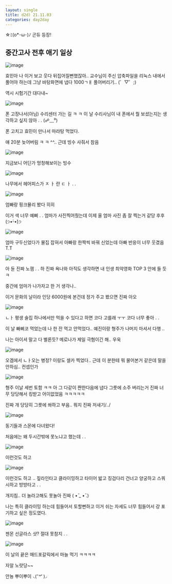 ```yaml
---
layout: single
title: d2d) 21.11.03
categories: day2day
---
```


☆ﾐ(o*･ω･)ﾉ 곤듀 등장!

## 중간고사 전후 애기 일상

![image](https://user-images.githubusercontent.com/52832956/140008193-4cc1e497-9c30-413f-b020-3888e77ebeff.png)

효민아 나 이거 보고 웃다 뒤집어질뻔했잖아.. 교수님이 주신 압축파일을 리눅스 내에서 풀어야 하는데 그냥 바탕화면에 냅다 1000ㄱㅐ 풀어버리기.. (゜▽゜;)

역시 시험기간 대다내~

![image](https://user-images.githubusercontent.com/52832956/140008365-e0656cef-d279-4af6-8819-fcc91e867266.png)

폰 고장나서(아님) 수리센터 가는 길 ㅋ ㅋ 이 날 수리사님이 내 폰에서 뭘 보셨는지는 생각하고 싶지 않아 . . (☍﹏⁰)

폰 고치고 효민이 만나서 마라탕 먹었다. 

얘 20분 늦어버림 ㅋ ㅋ ^^.. 근데 빙수 사줘서 참음

![image](https://user-images.githubusercontent.com/52832956/140008489-2f52ed06-9513-446d-a77b-9f3597a9ca5b.png)

지금보니 어딘가 멍청해보이는 빙수

![image](https://user-images.githubusercontent.com/52832956/140008515-40bae6c9-5c55-486f-b4f7-3f4165e37cee.png)

나무에서 헤어피스가 ㅈ ㅏ 란 ㄷ ㅏ . . 

![image](https://user-images.githubusercontent.com/52832956/140008555-aab110aa-0328-4aeb-95d9-bbfceca3d1c6.png)

엄빠랑 핑크뮬리 봤다 히히

이거 색 너무 예뻐 . . 엄마가 사진찍어줬는데 이제 울 엄마 사진 좀 잘 찍는거 같당 후후 (੭•̀ᵕ•̀)੭

![image](https://user-images.githubusercontent.com/52832956/140008616-847f384b-e6d9-4f60-8ffb-e74b7ff870eb.png)

엄마 구두신었다가 물집 잡혀서 아빠랑 한짝씩 바꿔 신었는데 아빠 반응이 너무 웃겼음 T.T 

![image](https://user-images.githubusercontent.com/52832956/140008676-089b7f6e-1f34-4ae4-81b6-b89127c60a81.png)

아 듄 진짜 노잼 . . 하 진짜 욕나와 아직도 생각하면 내 인생 최악영화 TOP 3 안에 들 듯 ㅋ

중간에 엄마가 나가자고 한 거 생각나..

이거 문화의 날이라 인당 6000원에 본건데 정가 주고 봤으면 진짜 아오

![image](https://user-images.githubusercontent.com/52832956/140008746-9bb55ad9-6d93-4539-afc3-67dfcd4a5188.png)

ㄴㅏ 평생 술집 하나에서만 먹을 수 있다고 하면 코다 고를래 ㅜㅜ 코다 너무 좋아 . . 

이 날 빠삐코 먹었는데 나 한 잔 먹고 안먹었다.. 예진이랑 형주가 나머지 마셔서 다행 ..

나는 아이셔 말고 다 별론듯? 메로나가 제일 극혐이긴 해.. 우욱

![image](https://user-images.githubusercontent.com/52832956/140008839-1f6d274b-17ac-44f7-b373-a11a3cd09a55.png)

오겜에서 ㄴㅏ오는 병정? 이랑도 셀카 찍었다.. 근데 이 분한테 뭐 물어본거 같은데 말을 안하심.. 컨셉인가

![image](https://user-images.githubusercontent.com/52832956/140008893-4c25a770-aa26-44c9-b1ef-edb43e7cda70.png)

형주 이날 세번 토함 ㅋㅋ 아 그 다같이 쨘한다음에 냅다 그릇에 소주 버리는거 진짜 너무 당당해서 킹받고 어이없었음 ㅋㅋㅋㅋㅋ

진짜 개 당당히 그릇에 쏴하고 부음.. 뭐지 진짜 저새기/../

![image](https://user-images.githubusercontent.com/52832956/140009010-ae981cc9-1f4b-42b5-b891-4fe60c19969e.png)

동기들과 스몬에 다녀왔다! 

처음에는 왜 두시간밖에 못노냐고 했는데 . . 

![image](https://user-images.githubusercontent.com/52832956/140009039-351b5ae4-3445-4a8f-a412-5fbb5c2ff1d2.png)

이런것도 하고

![image](https://user-images.githubusercontent.com/52832956/140009053-ecfa3165-82fd-42f5-9e99-90a810dbc483.png)

이런것도 하고 .. 짚라인타고 클라이밍하고 타이어 밟고 징검다리 건너고 양궁하고 스쿼시하고 방방타고 . . 

개지침.. 더 놀라고해도 못놀아 진짜 ( •̄ _ •̄ .)

나는 특히 클라이밍 하는데 힘들어서 토할뻔하고 이거 쉬는 자세도 너무 힘들어서 걍 포기하고 싶은 정도였다.

![image](https://user-images.githubusercontent.com/52832956/140009138-60d7b9bc-f01f-49d6-b172-9f8363ef873d.png)

젠몬 선글라스 샷? 절대 못참지 . . 

![image](https://user-images.githubusercontent.com/52832956/140009171-f21f2659-2d3b-4b0f-9724-4146a5d73463.png)

이 날의 끝은 매드포갈릭에서 마늘 먹기 ㅋㅋㅋㅋ

자알 노랏당~~

안뇽 뿌이뿌이 ⸜(*'꒳'* )⸝






